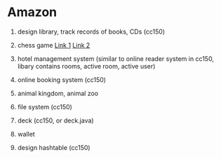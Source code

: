 # Amazon

1. design library, track records of books, CDs (cc150)

2. chess game [Link 1](http://amitcodes.com/2014/02/04/object-oriented-design-for-chess-game/) [Link 2](http://stackoverflow.com/questions/4168002/object-oriented-design-for-a-chess-game)

3. hotel management system (similar to online reader system in cc150, libary contains rooms, active room, active user)

4. online booking system (cc150)

5. animal kingdom, animal zoo

6. file system (cc150)

7. deck (cc150, or deck.java)

8. wallet

9. design hashtable (cc150)